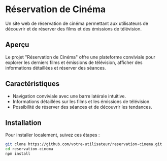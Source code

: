 # Réservation de Cinéma

Un site web de réservation de cinéma permettant aux utilisateurs de découvrir et de réserver des films et des émissions de télévision.

## Aperçu

Le projet "Réservation de Cinéma" offre une plateforme conviviale pour explorer les derniers films et émissions de télévision, afficher des informations détaillées et réserver des séances.

## Caractéristiques

- Navigation conviviale avec une barre latérale intuitive.
- Informations détaillées sur les films et les émissions de télévision.
- Possibilité de réserver des séances et de découvrir les tendances.

## Installation

Pour installer localement, suivez ces étapes :

```bash
git clone https://github.com/votre-utilisateur/reservation-cinema.git
cd reservation-cinema
npm install
